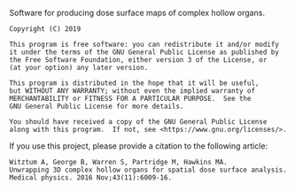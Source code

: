Software for producing dose surface maps of complex hollow organs.

    Copyright (C) 2019
    
    This program is free software: you can redistribute it and/or modify
    it under the terms of the GNU General Public License as published by
    the Free Software Foundation, either version 3 of the License, or
    (at your option) any later version.

    This program is distributed in the hope that it will be useful,
    but WITHOUT ANY WARRANTY; without even the implied warranty of
    MERCHANTABILITY or FITNESS FOR A PARTICULAR PURPOSE.  See the
    GNU General Public License for more details.

    You should have received a copy of the GNU General Public License
    along with this program.  If not, see <https://www.gnu.org/licenses/>.

If you use this project, please provide a citation to the following article:

    Witztum A, George B, Warren S, Partridge M, Hawkins MA.
    Unwrapping 3D complex hollow organs for spatial dose surface analysis.
    Medical physics. 2016 Nov;43(11):6009-16.
